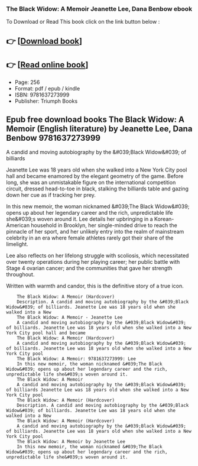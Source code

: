 ### The Black Widow: A Memoir Jeanette Lee, Dana Benbow ebook

To Download or Read This book click on the link button below :

## 👉  [**[Download book](http://filesbooks.info/download.php?group=book&from=github.com&id=717975&lnk=1061 "Download book")**]

## 👉  [**[Read online book](http://filesbooks.info/download.php?group=book&from=github.com&id=717975&lnk=1061 "Read online book")**]


* Page: 256
* Format: pdf / epub / kindle
* ISBN: 9781637273999
* Publisher: Triumph Books



## Epub free download books The Black Widow: A Memoir (English literature) by Jeanette Lee, Dana Benbow 9781637273999



A candid and moving autobiography by the &amp;#039;Black Widow&amp;#039; of billiards
 
 Jeanette Lee was 18 years old when she walked into a New York City pool hall and became enamored by the elegant geometry of the game. Before long, she was an unmistakable figure on the international competition circuit, dressed head-to-toe in black, stalking the billiards table and gazing down her cue as if tracking her prey.
 
 In this new memoir, the woman nicknamed &amp;#039;The Black Widow&amp;#039; opens up about her legendary career and the rich, unpredictable life she&amp;#039;s woven around it. Lee details her upbringing in a Korean-American household in Brooklyn, her single-minded drive to reach the pinnacle of her sport, and her unlikely entry into the realm of mainstream celebrity in an era where female athletes rarely got their share of the limelight.
 
 Lee also reflects on her lifelong struggle with scoliosis, which necessitated over twenty operations during her playing career; her public battle with Stage 4 ovarian cancer; and the communities that gave her strength throughout.
 
 Written with warmth and candor, this is the definitive story of a true icon.


        The Black Widow: A Memoir (Hardcover)
        Description. A candid and moving autobiography by the &#039;Black Widow&#039; of billiards. Jeanette Lee was 18 years old when she walked into a New 
        The Black Widow: A Memoir - Jeanette Lee
        A candid and moving autobiography by the &#039;Black Widow&#039; of billiards. Jeanette Lee was 18 years old when she walked into a New York City pool hall and became 
        The Black Widow: A Memoir (Hardcover)
        A candid and moving autobiography by the &#039;Black Widow&#039; of billiards. Jeanette Lee was 18 years old when she walked into a New York City pool 
        The Black Widow: A Memoir: 9781637273999: Lee
        In this new memoir, the woman nicknamed &#039;The Black Widow&#039; opens up about her legendary career and the rich, unpredictable life she&#039;s woven around it.
        The Black Widow: A Memoir
        A candid and moving autobiography by the &#039;Black Widow&#039; of billiards Jeanette Lee was 18 years old when she walked into a New York City pool 
        The Black Widow: A Memoir (Hardcover)
        Description. A candid and moving autobiography by the &#039;Black Widow&#039; of billiards. Jeanette Lee was 18 years old when she walked into a New 
        The Black Widow: A Memoir (Hardcover)
        A candid and moving autobiography by the &#039;Black Widow&#039; of billiards. Jeanette Lee was 18 years old when she walked into a New York City pool 
        The Black Widow: A Memoir by Jeanette Lee
        In this new memoir, the woman nicknamed &#039;The Black Widow&#039; opens up about her legendary career and the rich, unpredictable life she&#039;s woven around it.
    




